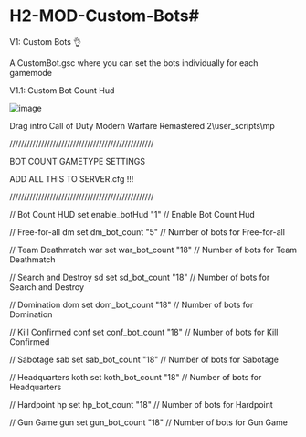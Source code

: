 # H2-MOD-Custom-Bots#

V1: Custom Bots 👌

A CustomBot.gsc where you can set the bots individually for each gamemode

V1.1: Custom Bot Count Hud

![image](https://github.com/user-attachments/assets/5144a3d2-9cac-41c6-ad02-346d7b85cfff)


Drag intro Call of Duty Modern Warfare Remastered 2\user_scripts\mp


//////////////////////////////////////////////////

BOT COUNT GAMETYPE SETTINGS    

ADD ALL THIS TO SERVER.cfg !!!
            
//////////////////////////////////////////////////

// Bot Count HUD
set enable_botHud "1"        // Enable Bot Count Hud

// Free-for-all dm
set dm_bot_count "5"         // Number of bots for Free-for-all

// Team Deathmatch war
set war_bot_count "18"       // Number of bots for Team Deathmatch

// Search and Destroy sd
set sd_bot_count "18"         // Number of bots for Search and Destroy

// Domination dom
set dom_bot_count "18"       // Number of bots for Domination

// Kill Confirmed conf
set conf_bot_count "18"       // Number of bots for Kill Confirmed

// Sabotage sab
set sab_bot_count "18"        // Number of bots for Sabotage

// Headquarters koth
set koth_bot_count "18"      // Number of bots for Headquarters

// Hardpoint hp
set hp_bot_count "18"        // Number of bots for Hardpoint

// Gun Game gun
set gun_bot_count "18"        // Number of bots for Gun Game
